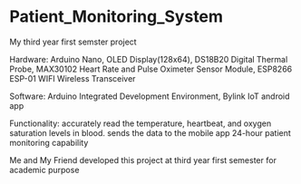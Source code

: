 # Patient_Monitoring_System
My third year first semster project

Hardware: Arduino Nano, OLED Display(128x64), DS18B20 Digital Thermal Probe, MAX30102 Heart Rate and Pulse Oximeter Sensor Module, ESP8266 ESP-01 WIFI Wireless Transceiver

Software: Arduino Integrated Development Environment, Bylink IoT android app

Functionality:
	accurately read the temperature, heartbeat, and oxygen saturation levels in blood.
	sends the data to the mobile app
	24-hour patient monitoring capability
	
Me and My Friend developed this project at third year first semester for academic purpose
